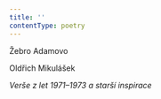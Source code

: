 ```yaml
---
title: ''
contentType: poetry
---
```


<section>

Žebro Adamovo

Oldřich Mikulášek

_Verše z let 1971–1973 a starší inspirace_

</section>
